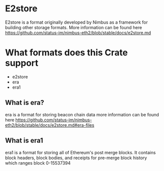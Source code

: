 # E2store

E2store is a format originally developed by Nimbus as a framework for building other storage formats. More information can be found here https://github.com/status-im/nimbus-eth2/blob/stable/docs/e2store.md


# What formats does this Crate support
- e2store
- era
- era1

## What is era?
era is a format for storing beacon chain data more information can be found here https://github.com/status-im/nimbus-eth2/blob/stable/docs/e2store.md#era-files

## What is era1

era1 is a format for storing all of Ethereum's post merge blocks. It contains block headers, block bodies, and receipts for pre-merge block history which ranges block 0-15537394
